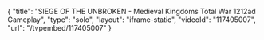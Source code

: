 {
    "title": "SIEGE OF THE UNBROKEN - Medieval Kingdoms Total War 1212ad Gameplay",
    "type": "solo",
    "layout": "iframe-static",
    "videoId": "117405007",
    "url": "\/tvpembed\/117405007"
}